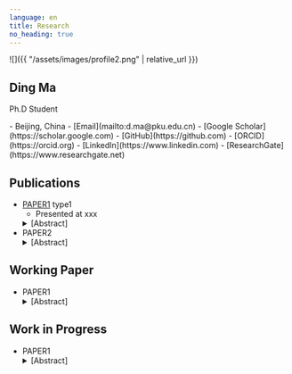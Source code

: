 ```yaml
---
language: en
title: Research
no_heading: true
---
```


<div class="row">
<div class="col-md-4" markdown="1">
<div class="site-personal-heading" markdown="1">
![]({{ "/assets/images/profile2.png" | relative_url }})

## Ding Ma

Ph.D Student
</div>
<div class="site-personal-info" markdown="1">
- <span class="icon icon-office"></span> Beijing, China
- <span class="icon icon-mail"></span> [Email](mailto:d.ma@pku.edu.cn)
- <span class="icon icon-google-scholar"></span> [Google Scholar](https://scholar.google.com)
- <span class="icon icon-github"></span> [GitHub](https://github.com)
- <span class="icon icon-orcid"></span> [ORCID](https://orcid.org)
- <span class="icon icon-linkedin"></span> [LinkedIn](https://www.linkedin.com)
- <span class="icon icon-researchgate"></span> [ResearchGate](https://www.researchgate.net)
</div>
</div>
<div class="col-md-8" markdown="1">

## Publications

<ul>
<li><a href="{{ "/research/paper01.html" | relative_url }}">PAPER1</a> <span class="label label-default">type1</span><ul><li>Presented at xxx</li></ul><details><summary>[Abstract]</summary>xxxxx.</details></li>
<li>PAPER2<details><summary>[Abstract]</summary>xxxxx.</details></li>
</ul>

## Working Paper

<ul>
<li>PAPER1<details><summary>[Abstract]</summary>xxxxx.</details></li>
</ul>

## Work in Progress

<ul>
<li>PAPER1<details><summary>[Abstract]</summary>xxxxx.</details></li>
</ul>
